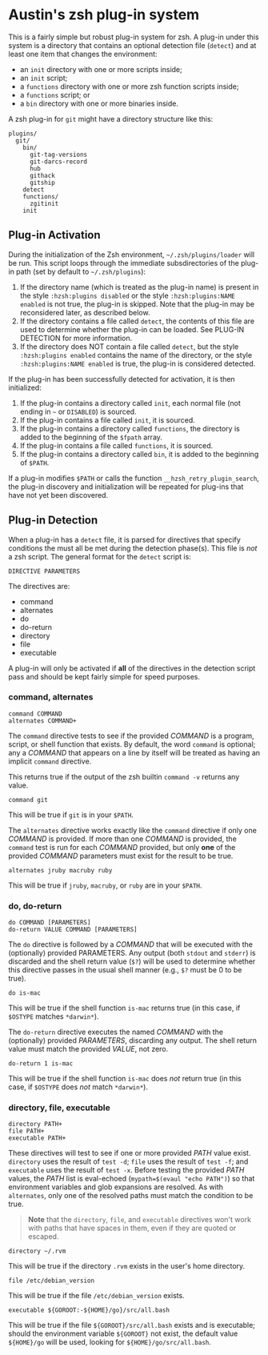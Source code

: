 # Austin's zsh plug-in system

This is a fairly simple but robust plug-in system for zsh. A plug-in under
this system is a directory that contains an optional detection file (`detect`)
and at least one item that changes the environment:

* an `init` directory with one or more scripts inside;
* an `init` script;
* a `functions` directory with one or more zsh function scripts inside;
* a `functions` script; or
* a `bin` directory with one or more binaries inside.

A zsh plug-in for `git` might have a directory structure like this:

    plugins/
      git/
        bin/
          git-tag-versions
          git-darcs-record
          hub
          githack
          gitship
        detect
        functions/
          zgitinit
        init

## Plug-in Activation

During the initialization of the Zsh environment, `~/.zsh/plugins/loader` will
be run. This script loops through the immediate subsdirectories of the plug-in
path (set by default to `~/.zsh/plugins`):

1.  If the directory name (which is treated as the plug-in name) is present in
    the style `:hzsh:plugins disabled` or the style `:hzsh:plugins:NAME
    enabled` is not true, the plug-in is skipped. Note that the plug-in may be
    reconsidered later, as described below.
2.  If the directory contains a file called `detect`, the contents of this
    file are used to determine whether the plug-in can be loaded. See PLUG-IN
    DETECTION for more information.
3.  If the directory does NOT contain a file called `detect`, but the style
    `:hzsh:plugins enabled` contains the name of the directory, or the style
    `:hzsh:plugins:NAME enabled` is true, the plug-in is considered detected.

If the plug-in has been successfully detected for activation, it is then
initialized:

1.  If the plug-in contains a directory called `init`, each normal file (not
    ending in `~` or `DISABLED`) is sourced.
2.  If the plug-in contains a file called `init`, it is sourced.
3.  If the plug-in contains a directory called `functions`, the directory is
    added to the beginning of the `$fpath` array.
4.  If the plug-in contains a file called `functions`, it is sourced.
5.  If the plug-in contains a directory called `bin`, it is added to the
    beginning of `$PATH`.

If a plug-in modifies `$PATH` or calls the function
`__hzsh_retry_plugin_search`, the plug-in discovery and initialization will be
repeated for plug-ins that have not yet been discovered.

## Plug-in Detection

When a plug-in has a `detect` file, it is parsed for directives that specify
conditions the must all be met during the detection phase(s). This file is
*not* a zsh script. The general format for the `detect` script is:

    DIRECTIVE PARAMETERS

The directives are:

* command
* alternates
* do
* do-return
* directory
* file
* executable

A plug-in will only be activated if **all** of the directives in the detection
script pass and should be kept fairly simple for speed purposes.

### command, alternates

    command COMMAND
    alternates COMMAND+

The `command` directive tests to see if the provided *COMMAND* is a program,
script, or shell function that exists. By default, the word `command` is
optional; any a *COMMAND* that appears on a line by itself will be treated as
having an implicit `command` directive.

This returns true if the output of the zsh builtin `command -v` returns any
value.

    command git

This will be true if `git` is in your `$PATH`.

The `alternates` directive works exactly like the `command` directive if only
one *COMMAND* is provided. If more than one *COMMAND* is provided, the
`command` test is run for each *COMMAND* provided, but only **one** of the
provided *COMMAND* parameters must exist for the result to be true.

    alternates jruby macruby ruby

This will be true if `jruby`, `macruby`, or `ruby` are in your `$PATH`.

### do, do-return

    do COMMAND [PARAMETERS]
    do-return VALUE COMMAND [PARAMETERS]

The `do` directive is followed by a *COMMAND* that will be executed with the
(optionally) provided PARAMETERS. Any output (both `stdout` and `stderr`) is
discarded and the shell return value (`$?`) will be used to determine whether
this directive passes in the usual shell manner (e.g., `$?` must be 0 to be
true).

    do is-mac

This will be true if the shell function `is-mac` returns true (in this case, if
`$OSTYPE` matches `*darwin*`).

The `do-return` directive executes the named *COMMAND* with the (optionally)
provided *PARAMETERS*, discarding any output. The shell return value must match
the provided *VALUE*, not zero.

    do-return 1 is-mac

This will be true if the shell function `is-mac` does *not* return true (in
this case, if `$OSTYPE` does *not* match `*darwin*`).

### directory, file, executable

    directory PATH+
    file PATH+
    executable PATH+

These directives will test to see if one or more provided *PATH* value exist.
`directory` uses the result of `test -d`; `file` uses the result of `test -f`;
and `executable` uses the result of `test -x`. Before testing the provided
*PATH* values, the *PATH* list is eval-echoed (`mypath=$(evaul "echo PATH")`)
so that environment variables and glob expansions are resolved. As with
`alternates`, only one of the resolved paths must match the condition to be
true.

> **Note** that the `directory`, `file`, and `executable` directives won't
> work with paths that have spaces in them, even if they are quoted or
> escaped.

    directory ~/.rvm

This will be true if the directory `.rvm` exists in the user's home directory.

    file /etc/debian_version

This will be true if the file `/etc/debian_version` exists.

    executable ${GOROOT:-${HOME}/go}/src/all.bash

This will be true if the file `${GOROOT}/src/all.bash` exists and is
executable; should the environment variable `${GOROOT}` not exist, the default
value `${HOME}/go` will be used, looking for `${HOME}/go/src/all.bash`.
